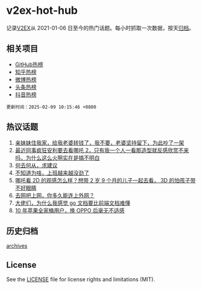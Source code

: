 # v2ex-hot-hub

 记录[V2EX](https://www.v2ex.com/)从 2021-01-06 日至今的热门话题。每小时抓取一次数据，按天[归档](archives)。
 
 ## 相关项目

- [GitHub热榜](https://github.com/lonnyzhang423/github-hot-hub)
- [知乎热榜](https://github.com/lonnyzhang423/zhihu-hot-hub)
- [微博热榜](https://github.com/lonnyzhang423/weibo-hot-hub)
- [头条热榜](https://github.com/lonnyzhang423/toutiao-hot-hub)
- [抖音热榜](https://github.com/lonnyzhang423/douyin-hot-hub)


 `更新时间：2025-02-09 10:15:46 +0800`

## 热议话题

1. [亲妹妹住我家，给我老婆转钱了，我不要，老婆坚持留下，为此吵了一架](https://www.v2ex.com/t/1109948)
1. [最近同事疯狂安利要去看哪吒 2，只有我一个人一看那造型就反感欣赏不来吗，为什么这么火啊实在是搞不明白](https://www.v2ex.com/t/1109889)
1. [何去何从，求建议](https://www.v2ex.com/t/1109882)
1. [不知道为啥，上班越来越没劲了](https://www.v2ex.com/t/1109833)
1. [哪吒看 2D 的观感怎么样？想带 2 岁 9 个月的儿子一起去看， 3D 的怕孩子带不好眼睛](https://www.v2ex.com/t/1109831)
1. [去网吧上网，你多久能连上外网？](https://www.v2ex.com/t/1109933)
1. [大佬们，为什么我感觉 go 文档要比前端文档难懂](https://www.v2ex.com/t/1109841)
1. [10 年苹果全家桶用户，换 OPPO 后毫无不适感](https://www.v2ex.com/t/1109896)

## 历史归档

[archives](archives)

## License

See the [LICENSE](LICENSE) file for license rights and limitations (MIT).
